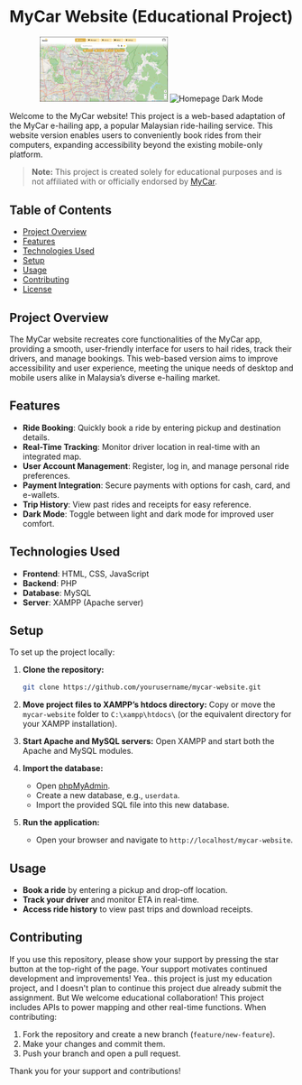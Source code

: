 # MyCar Website (Educational Project)

<p align="center">
  <img src="appendix/Homepage.png" alt="Homepage Light Mode" width="45%">
  <img src="appendix/Homepage_dark.png" alt="Homepage Dark Mode" width="45%">
</p>

Welcome to the MyCar website! This project is a web-based adaptation of the MyCar e-hailing app, a popular Malaysian ride-hailing service. This website version enables users to conveniently book rides from their computers, expanding accessibility beyond the existing mobile-only platform.

> **Note:** This project is created solely for educational purposes and is not affiliated with or officially endorsed by [MyCar](https://www.mycarasia.com/site/).

## Table of Contents
- [Project Overview](#project-overview)
- [Features](#features)
- [Technologies Used](#technologies-used)
- [Setup](#setup)
- [Usage](#usage)
- [Contributing](#contributing)
- [License](#license)

## Project Overview
The MyCar website recreates core functionalities of the MyCar app, providing a smooth, user-friendly interface for users to hail rides, track their drivers, and manage bookings. This web-based version aims to improve accessibility and user experience, meeting the unique needs of desktop and mobile users alike in Malaysia’s diverse e-hailing market.

## Features
- **Ride Booking**: Quickly book a ride by entering pickup and destination details.
- **Real-Time Tracking**: Monitor driver location in real-time with an integrated map.
- **User Account Management**: Register, log in, and manage personal ride preferences.
- **Payment Integration**: Secure payments with options for cash, card, and e-wallets.
- **Trip History**: View past rides and receipts for easy reference.
- **Dark Mode**: Toggle between light and dark mode for improved user comfort.

## Technologies Used
- **Frontend**: HTML, CSS, JavaScript
- **Backend**: PHP
- **Database**: MySQL
- **Server**: XAMPP (Apache server)

## Setup
To set up the project locally:

1. **Clone the repository:**
   ```bash
   git clone https://github.com/yourusername/mycar-website.git
   
2. **Move project files to XAMPP’s htdocs directory:**
   Copy or move the `mycar-website` folder to `C:\xampp\htdocs\` (or the equivalent directory for your XAMPP installation).

3. **Start Apache and MySQL servers:**
   Open XAMPP and start both the Apache and MySQL modules.

4. **Import the database:**
   - Open [phpMyAdmin](http://localhost/phpmyadmin).
   - Create a new database, e.g., `userdata`.
   - Import the provided SQL file into this new database.

5. **Run the application:**
   - Open your browser and navigate to `http://localhost/mycar-website`.

## Usage
- **Book a ride** by entering a pickup and drop-off location.
- **Track your driver** and monitor ETA in real-time.
- **Access ride history** to view past trips and download receipts.

## Contributing
If you use this repository, please show your support by pressing the star button at the top-right of the page. Your support motivates continued development and improvements!
Yea.. this project is just my education project, and I doesn't plan to continue this project due already submit the assignment.
But We welcome educational collaboration! This project includes APIs to power mapping and other real-time functions. When contributing:

1. Fork the repository and create a new branch (`feature/new-feature`).
2. Make your changes and commit them.
3. Push your branch and open a pull request.

Thank you for your support and contributions!
